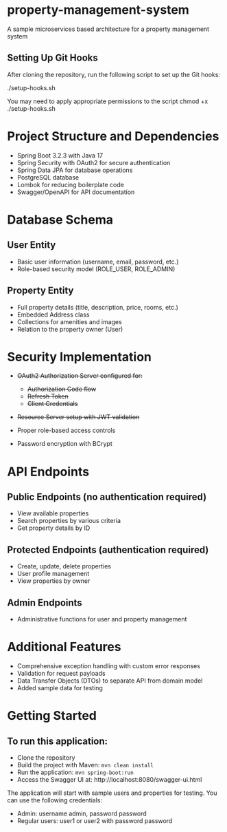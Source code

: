 # property-management-system
A sample microservices based architecture for a property management system

## Setting Up Git Hooks

After cloning the repository, run the following script to set up the Git hooks:

./setup-hooks.sh

You may need to apply appropriate permissions to the script chmod +x ./setup-hooks.sh



# Project Structure and Dependencies

- Spring Boot 3.2.3 with Java 17
- Spring Security with OAuth2 for secure authentication
- Spring Data JPA for database operations
- PostgreSQL database
- Lombok for reducing boilerplate code
- Swagger/OpenAPI for API documentation

# Database Schema

## User Entity

- Basic user information (username, email, password, etc.)
- Role-based security model (ROLE_USER, ROLE_ADMIN)


## Property Entity

- Full property details (title, description, price, rooms, etc.)
- Embedded Address class
- Collections for amenities and images
- Relation to the property owner (User)



# Security Implementation

- ~~OAuth2 Authorization Server configured for:~~

  - ~~Authorization Code flow~~
  - ~~Refresh Token~~
  - ~~Client Credentials~~


- ~~Resource Server setup with JWT validation~~
- Proper role-based access controls
- Password encryption with BCrypt

# API Endpoints

## Public Endpoints (no authentication required)

- View available properties
- Search properties by various criteria
- Get property details by ID


## Protected Endpoints (authentication required)

- Create, update, delete properties
- User profile management
- View properties by owner


## Admin Endpoints

- Administrative functions for user and property management



# Additional Features

- Comprehensive exception handling with custom error responses
- Validation for request payloads
- Data Transfer Objects (DTOs) to separate API from domain model
- Added sample data for testing

# Getting Started
## To run this application:

- Clone the repository
- Build the project with Maven: `mvn clean install`
- Run the application: `mvn spring-boot:run`
- Access the Swagger UI at: http://localhost:8080/swagger-ui.html

The application will start with sample users and properties for testing. You can use the following credentials:

- Admin: username admin, password password
- Regular users: user1 or user2 with password password
